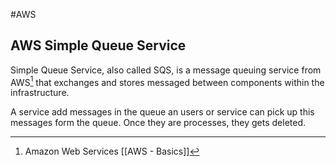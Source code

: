 #AWS 


## AWS Simple Queue Service

Simple Queue Service, also called SQS, is a message queuing service from AWS[^aws] that exchanges and stores messaged between components within the infrastructure.

A service add messages in the queue an users or service can pick up this messages form the queue. Once they are processes, they gets deleted. 

[^aws]: Amazon Web Services [[AWS - Basics]]

